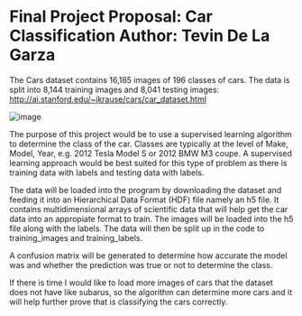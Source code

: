 # Final Project Proposal: Car Classification Author: Tevin De La Garza

The Cars dataset contains 16,185 images of 196 classes of cars. The data is split into 8,144 training images and 8,041 testing images:
http://ai.stanford.edu/~jkrause/cars/car_dataset.html


![image](https://user-images.githubusercontent.com/62819751/220127673-d697cd06-2106-4f6b-ae17-987041e6d675.png)


The purpose of this project would be to use a supervised learning algorithm to determine the class of the car. Classes are typically at the level of Make, Model, Year, e.g. 2012 Tesla Model S or 2012 BMW M3 coupe. A supervised learning approach would be best suited for this type of problem as there is training data with labels and
testing data with labels. 

The data will be loaded into the program by downloading the dataset and feeding it into an Hierarchical Data Format (HDF) file namely an h5 file. It contains multidimensional arrays of scientific data that will help get the car data into an appropiate format to train. The images will be loaded into the h5 file along with the labels. The data will then be split up in the code to training_images and training_labels. 

A confusion matrix will be generated to determine how accurate the model was and whether the prediction was true or not to determine the class. 

If there is time I would like to load more images of cars that the dataset does not have like subarus, so the algorithm can determine more cars and it will help further prove that is classifying the cars correctly. 
